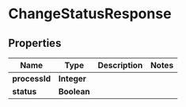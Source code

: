 

# ChangeStatusResponse


## Properties

| Name | Type | Description | Notes |
|------------ | ------------- | ------------- | -------------|
|**processId** | **Integer** |  |  |
|**status** | **Boolean** |  |  |



